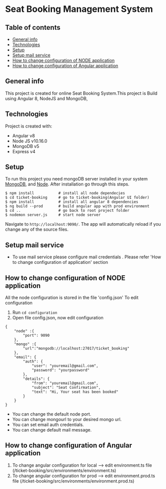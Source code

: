 # Seat Booking Management System
## Table of contents
* [General info](#general-info)
* [Technologies](#technologies)
* [Setup](#setup)
* [Setup mail service](#setup-mail-service)
* [How to change configuration of NODE application](#how-to-change-configuration-of-NODE-application)
* [How to change configuration of Angular application](#How-to-change-configuration-of-angular-application)

## General info
This project is created for online Seat Booking System.This project is Build using Angular 8, NodeJS and MongoDB,
	
## Technologies
Project is created with:
* Angular v8
* Node JS v10.16.0
* MongoDB v5
* Express v4
	
## Setup
To run this project you need mongoDB server installed in your system [MongoDB](https://docs.mongodb.com/manual/installation/), and [Node](https://nodejs.org/en/download/). After installation go through this steps.

```
$ npm install           # install all node dependecies
$ cd ticket-booking     # go to ticket-booking(Angular UI folder)
$ npm install           # install all angular 8 dependencies
$ ng build --prod       # build angular app with prod environment
$ cd ..                 # go back to root project folder
$ nodemon server.js     # start node server
```
Navigate to `http://localhost:9090/`. The app will automatically reload if you change any of the source files.

## Setup mail service

* To use mail service please configure mail credentials . Please refer 'How to change configuration of application' section

## How to change configuration of NODE application
All the node configuration is stored in the file 'config.json'
To edit configuration
1. Run `cd configuration`
2. Open file config.json, now edit configuration
```
{
    "node" :{
        "port": 9090 
    },
    "mongo" :{
        "url":"mongodb://localhost:27017/ticket_booking"
    },
    "email": {
        "auth": {
            "user": "youremail@gmail.com",
            "password": "yourpassword"
        },
        "details": {
            "from": "youremail@gmail.com",
            "subject": "Seat Confirmation",
            "text": "Hi, Your seat has been booked"
        }
    }
}
```

* You can change the default node port.
* You can change mongourl to your desired mongo url.
* You can set email auth credentials.
* You can change default mail message.

## How to change configuration of Angular application
1. To change angular configuration for local --> edit environment.ts file (/ticket-booking/src/environments/environment.ts)
2. To change angular configuration for prod --> edit  environment.prod.ts file (/ticket-booking/src/environments/environment.prod.ts)

